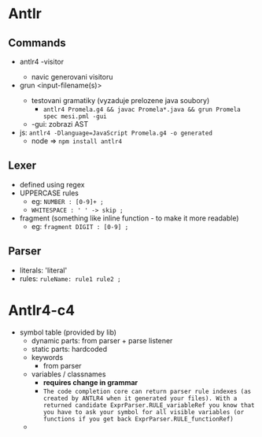 # Antlr
## Commands

- antlr4 -visitor <Grammar-file>
    - navic generovani visitoru
- grun <grammar-name> <rule-to-test> <input-filename(s)>
    - testovani gramatiky (vyzaduje prelozene java soubory)
        - `antlr4 Promela.g4 && javac Promela*.java && grun Promela spec mesi.pml -gui`
    - -gui: zobrazi AST
- js: `antlr4 -Dlanguage=JavaScript Promela.g4 -o generated`
    - node => `npm install antlr4`

## Lexer

- defined using regex
- UPPERCASE rules
    - eg: `NUMBER : [0-9]+ ;`
    - `WHITESPACE : ' ' -> skip ;`
- fragment (something like inline function - to make it more readable)
    - eg: `fragment DIGIT : [0-9] ;`

## Parser

- literals: 'literal'
- rules: `ruleName: rule1 rule2 ;`

# Antlr4-c4

- symbol table (provided by lib)
    - dynamic parts: from parser + parse listener
    - static parts: hardcoded
    - keywords
        - from parser
    - variables / classnames
        - **requires change in grammar**
        - `The code completion core can return parser rule indexes (as created by ANTLR4 when it generated your files). With a returned candidate ExprParser.RULE_variableRef you know that you have to ask your symbol for all visible variables (or functions if you get back ExprParser.RULE_functionRef)`
    - 